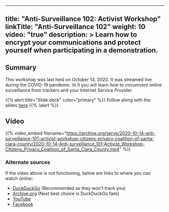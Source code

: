 
---
title: "Anti-Surveillance 102: Activist Workshop"
linkTitle: "Anti-Surveillance 102"
weight: 10
video: "true"
description: >
  Learn how to encrypt your communications and protect yourself when participating in a demonstration.
---
## Summary
This workshop was last held on October 14, 2020. It was streamed live during the COVID-19 pandemic. In it you will learn how to circumvent online surveillance from trackers and your Internet Service Provider.

{{% alert title="Slide deck" color="primary" %}}
Follow along with the slides [here](https://slides.cpcscc.org/workshops/anti-surveillance-102/#/title)
{{% /alert %}}

## Video
{{% video_embed filename="https://archive.org/serve/2020-10-14-anti-surveillance-101-activist-workshop-citizens-privacy-coalition-of-santa-clara-county/2020-10-14-Anti-surveillance_101-Activist_Workshop-Citizens_Privacy_Coalition_of_Santa_Clara_County.mp4" %}}

### Alternate sources

If the video above is not functioning, below are links to where you can watch online:
- [DuckDuckGo](https://duckduckgo.com/?q=https%3A%2F%2Fwww.youtube.com%2Fwatch%3Fv%3DdIuiC614wc0&t=h_&iax=videos&ia=videos&iai=https%3A%2F%2Fwww.youtube.com%2Fwatch%3Fv%3DdIuiC614wc0) (Recommended as they won't track you)
- [Archive.org](https://archive.org/details/2020-10-14-anti-surveillance-101-activist-workshop-citizens-privacy-coalition-of-santa-clara-county) (Next best choice is DuckDuckGo fails)
- [YouTube](https://www.youtube.com/watch?v=dIuiC614wc0)
- [Facebook](https://www.facebook.com/102655758175593/videos/357659898684281/)
